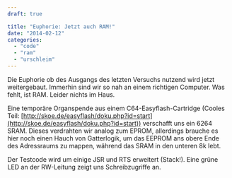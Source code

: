 ```yaml
---
draft: true

title: "Euphorie: Jetzt auch RAM!"
date: "2014-02-12"
categories: 
  - "code"
  - "ram"
  - "urschleim"
---
```


Die Euphorie ob des Ausgangs des letzten Versuchs nutzend wird jetzt weitergebaut. Immerhin sind wir so nah an einem richtigen Computer. Was fehlt, ist RAM. Leider nichts im Haus.

Eine temporäre Organspende aus einem C64-Easyflash-Cartridge (Cooles Teil: [http://skoe.de/easyflash/doku.php?id=start](http://skoe.de/easyflash/doku.php?id=start)) verschafft uns ein 6264 SRAM. Dieses verdrahten wir analog zum EPROM, allerdings brauche es hier noch einen Hauch von Gatterlogik, um das EEPROM ans obere Ende des Adressraums zu mappen, während das SRAM in den unteren 8k lebt.

Der Testcode wird um einige JSR und RTS erweitert (Stack!). Eine grüne LED an der RW-Leitung zeigt uns Schreibzugriffe an.
